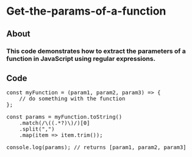 # Get-the-params-of-a-function

## About

### This code demonstrates how to extract the parameters of a function in JavaScript using regular expressions.

## Code
<pre>
const myFunction = (param1, param2, param3) => {
    // do something with the function
};

const params = myFunction.toString()
    .match(/\((.*?)\)/)[0]
    .split(",")
    .map(item => item.trim());

console.log(params); // returns [param1, param2, param3]
</pre>
